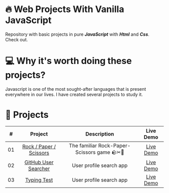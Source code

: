 # 🔥 Web Projects With Vanilla JavaScript

Repository with basic projects in pure ***JavaScript*** with ***Html*** and ***Css***. 
Check out.

# 💻 Why it's worth doing these projects?

Javascript is one of the most sought-after languages that is present everywhere in our lives. 
I have created several projects to study it.

# 🍉 Projects

|  #  |            Project             | Description | Live Demo |
| :-: | :----------------------------: | :-------: | :-------: |
| 01  |       [Rock / Paper / Scissors](https://github.com/udesurd/vanillajs_projects/tree/main/rock_paper_scissors)       | The familiar Rock-Paper-Scissors game 🪨✂📃 | [Live Demo](https://udesurd.github.io/vanillajs_projects/rock_paper_scissors/)
| 02  |       [GitHub User Searcher](https://github.com/udesurd/vanillajs_projects/tree/main/github_user_searcher)       | User profile search app | [Live Demo](https://udesurd.github.io/vanillajs_projects/github_user_searcher/)
| 03  |       [Typing Test]([https://github.com/udesurd/vanillajs_projects/tree/main/github_user_searcher](https://github.com/udesurd/vanillajs_projects/tree/main/typing_test))       | User profile search app | [Live Demo](https://udesurd.github.io/vanillajs_projects/typing_test/)

